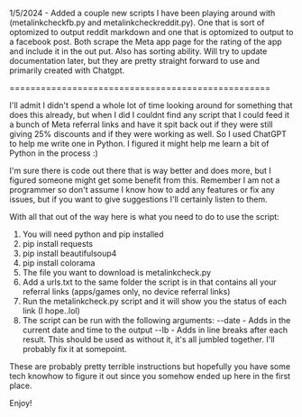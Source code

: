1/5/2024 - Added a couple new scripts I have been playing around with (metalinkcheckfb.py and metalinkcheckreddit.py). One that is sort of optomized to output reddit markdown and one that is optomized to output to a facebook post. Both scrape the Meta app page for the rating of the app and include it in the out put. Also has sorting ability. Will try to update documentation later, but they are pretty straight forward to use and primarily created with Chatgpt.

==================================================

I'll admit I didn't spend a whole lot of time looking around for something that does this already, but when I did I couldnt find any script that I could feed it a bunch of Meta referral links and have it spit back out if they were still giving 25% discounts and if they were working as well. So I used ChatGPT to help me write one in Python. I figured it might help me learn a bit of Python in the process :)

I'm sure there is code out there that is way better and does more, but I figured someone might get some benefit from this. Remember I am not a programmer so don't assume I know how to add any features or fix any issues, but if you want to give suggestions I'll certainly listen to them.

With all that out of the way here is what you need to do to use the script:

1. You will need python and pip installed
2. pip install requests
3. pip install beautifulsoup4
4. pip install colorama
5. The file you want to download is metalinkcheck.py
6. Add a urls.txt to the same folder the script is in that contains all your referral links (apps/games only, no device referral links)
7. Run the metalinkcheck.py script and it will show you the status of each link (I hope..lol)
8. The script can be run with the following arguments:
   --date - Adds in the current date and time to the output
   --lb - Adds in line breaks after each result. This should be used as without it, it's all jumbled together. I'll probably fix it at somepoint.

These are probably pretty terrible instructions but hopefully you have some tech knowhow to figure it out since you somehow ended up here in the first place.

Enjoy!
